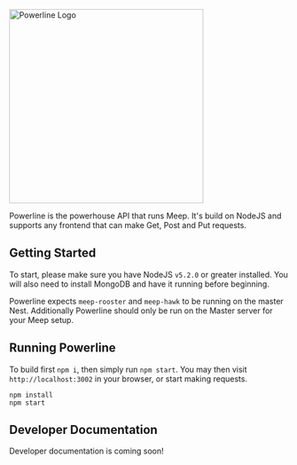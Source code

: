 <img src="http://i.imgur.com/g9vkPYh.png" alt="Powerline Logo" width="350">

Powerline is the powerhouse API that runs Meep. It's build on NodeJS and supports
any frontend that can make Get, Post and Put requests.

## Getting Started

To start, please make sure you have NodeJS `v5.2.0` or greater installed. You
will also need to install MongoDB and have it running before beginning.

Powerline expects `meep-rooster` and `meep-hawk` to be running on the master Nest.
Additionally Powerline should only be run on the Master server for your Meep setup.

## Running Powerline

To build first `npm i`, then simply run `npm start`. You may then visit
`http://localhost:3002` in your browser, or start making requests.

```
npm install
npm start
```

## Developer Documentation

Developer documentation is coming soon!
